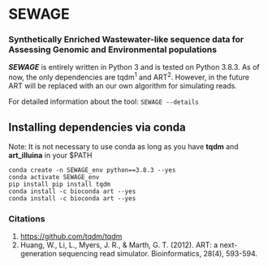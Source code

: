 # SEWAGE
### Synthetically Enriched Wastewater-like sequence data for Assessing Genomic and Environmental populations

***SEWAGE*** is entirely written in Python 3 and is tested on Python 3.8.3. As of now, the only dependencies 
are tqdm<sup>1</sup> and ART<sup>2</sup>. However, in the future ART will 
be replaced with an our own algorithm for simulating reads.

For detailed information about the tool: ```SEWAGE --details```

## Installing dependencies via conda
Note: It is not necessary to use conda as long as you have **tqdm** and **art_illuina** in your $PATH
```
conda create -n SEWAGE_env python==3.8.3 --yes
conda activate SEWAGE_env
pip install pip install tqdm
conda install -c bioconda art --yes
conda install -c bioconda art --yes
```
### Citations

1. https://github.com/tqdm/tqdm
2. Huang, W., Li, L., Myers, J. R., & Marth, G. T. (2012). ART: a next-generation sequencing read simulator. Bioinformatics, 28(4), 593-594.